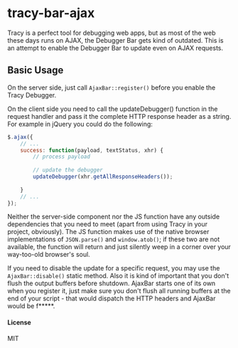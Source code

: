 tracy-bar-ajax
==============

Tracy is a perfect tool for debugging web apps, but as most of the web these days runs on AJAX, the Debugger Bar gets kind of outdated. This is an attempt to enable the Debugger Bar to update even on AJAX requests.

Basic Usage
-----------

On the server side, just call `AjaxBar::register()` before you enable the Tracy Debugger.

On the client side you need to call the updateDebugger() function in the request handler
and pass it the complete HTTP response header as a string. For example in jQuery you could
 do the following:

```javascript
$.ajax({
    // ...
    success: function(payload, textStatus, xhr) {
        // process payload
    
        // update the debugger
        updateDebugger(xhr.getAllResponseHeaders());
        
    }
    // ...
});
```

Neither the server-side component nor the JS function have any outside dependencies that you need to meet
(apart from using Tracy in your project, obviously). The JS function makes use of the native browser
implementations of `JSON.parse()` and `window.atob()`; if these two are not available, the function
 will return and just silently weep in a corner over your way-too-old browser's soul.

If you need to disable the update for a specific request, you may use the `AjaxBar::disable()` static method.
Also it is kind of important that you don't flush the output buffers before shutdown. AjaxBar starts one
of its own when you register it, just make sure you don't flush all running buffers at the end of your script - that 
would dispatch the HTTP headers and AjaxBar would be f*****.

#### License
MIT
